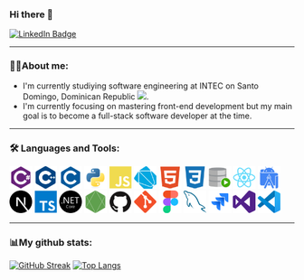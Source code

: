 ### Hi there 👋
<div id="badges">
  <a href="https://www.linkedin.com/in/alejandro-beltre-14299428b/">
    <img src="https://img.shields.io/badge/LinkedIn-blue?style=for-the-badge&logo=linkedin&logoColor=white" alt="LinkedIn Badge"/>
  </a>
</div>

---

### 👨‍💻About me:
- I'm currently studiying software engineering at INTEC on Santo Domingo, Dominican Republic <img src="https://upload.wikimedia.org/wikipedia/commons/9/9f/Flag_of_the_Dominican_Republic.svg" width="30">.
- I'm currently focusing on mastering front-end development but my main goal is to become a full-stack software developer at the time.

---

### :hammer_and_wrench: Languages and Tools:
<div>
  <img src="https://github.com/devicons/devicon/blob/master/icons/csharp/csharp-plain.svg" height="40" width="40"/>
  <img src="https://github.com/devicons/devicon/blob/master/icons/cplusplus/cplusplus-plain.svg" height="40" width="40"/>
  <img src="https://github.com/devicons/devicon/blob/master/icons/c/c-plain.svg" height="40" width="40"/>
  <img src="https://github.com/devicons/devicon/blob/master/icons/python/python-original.svg" height="40" width="40"/>
  <img src="https://github.com/devicons/devicon/blob/master/icons/javascript/javascript-plain.svg" height="40" width="40"/>
  <img src="https://github.com/devicons/devicon/blob/master/icons/dart/dart-plain.svg" height="40" width="40"/>
  <img src="https://github.com/devicons/devicon/blob/master/icons/html5/html5-plain.svg" height="40" width="40"/>
  <img src="https://github.com/devicons/devicon/blob/master/icons/css3/css3-plain.svg" height="40" width="40"/>
  <img src="https://github.com/devicons/devicon/blob/master/icons/sqldeveloper/sqldeveloper-original.svg" height="40" width="40"/>
  <img src="https://github.com/devicons/devicon/blob/master/icons/react/react-original.svg" height="40" width="40"/>
  <img src="https://github.com/devicons/devicon/blob/master/icons/androidstudio/androidstudio-plain.svg" height="40" width="40"/>
  <img src="https://github.com/devicons/devicon/blob/master/icons/nextjs/nextjs-plain.svg" height="40" width="40"/>
  <img src="https://github.com/devicons/devicon/blob/master/icons/typescript/typescript-plain.svg" height="40" width="40"/>
  <img src="https://github.com/devicons/devicon/blob/master/icons/dotnetcore/dotnetcore-plain.svg" height="40" width="40"/>
  <img src="https://github.com/devicons/devicon/blob/master/icons/nodejs/nodejs-plain.svg" height="40" width="40"/>
  <img src="https://github.com/devicons/devicon/blob/master/icons/github/github-original.svg" height="40" width="40"/>
  <img src="https://github.com/devicons/devicon/blob/master/icons/git/git-plain.svg" height="40" width="40"/>
  <img src="https://github.com/devicons/devicon/blob/master/icons/figma/figma-original.svg" height="40" width="40"/>
  <img src="https://github.com/devicons/devicon/blob/master/icons/mysql/mysql-original.svg" height="40" width="40"/>
  <img src="https://github.com/devicons/devicon/blob/master/icons/jira/jira-original.svg" height="40" width="40"/>
  <img src="https://github.com/devicons/devicon/blob/master/icons/visualstudio/visualstudio-plain.svg" height="40" width="40"/>
  <img src="https://github.com/devicons/devicon/blob/master/icons/vscode/vscode-original.svg" height="40" width="40">
</div>

---
### 📊My github stats:
[![GitHub Streak](http://github-readme-streak-stats.herokuapp.com?user=AlejandroBeltre&theme=dark&background=000000)](https://git.io/streak-stats) 
[![Top Langs](https://github-readme-stats.vercel.app/api/top-langs/?username=AlejandroBeltre&layout=compact&theme=vision-friendly-dark)](https://github.com/anuraghazra/github-readme-stats)

